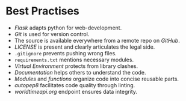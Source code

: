# Best Practises

- _Flask_ adapts python for web-development.
- _Git_ is used for version control.
- The source is available everywhere from a remote repo on _GitHub_.
- _LICENSE_ is present and clearly articulates the legal side.
- `.gitignore` prevents pushing wrong files.
- `requirements.txt` mentions necessary modules.
- _Virtual Environment_ protects from library clashes.
- _Documentation_ helps others to understand the code.
- _Modules_ and _functions_ organize code into concise reusable parts.
- _autopep8_ facilitates code quality through linting.
- _worldtimeapi.org_ endpoint ensures data integrity.
